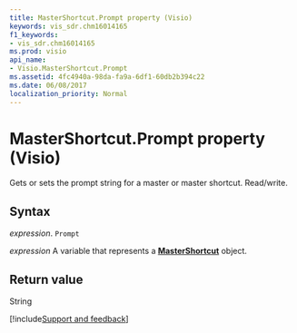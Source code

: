 ```yaml
---
title: MasterShortcut.Prompt property (Visio)
keywords: vis_sdr.chm16014165
f1_keywords:
- vis_sdr.chm16014165
ms.prod: visio
api_name:
- Visio.MasterShortcut.Prompt
ms.assetid: 4fc4940a-98da-fa9a-6df1-60db2b394c22
ms.date: 06/08/2017
localization_priority: Normal
---
```



# MasterShortcut.Prompt property (Visio)

Gets or sets the prompt string for a master or master shortcut. Read/write.


## Syntax

_expression_. `Prompt`

_expression_ A variable that represents a **[MasterShortcut](Visio.MasterShortcut.md)** object.


## Return value

String

[!include[Support and feedback](~/includes/feedback-boilerplate.md)]